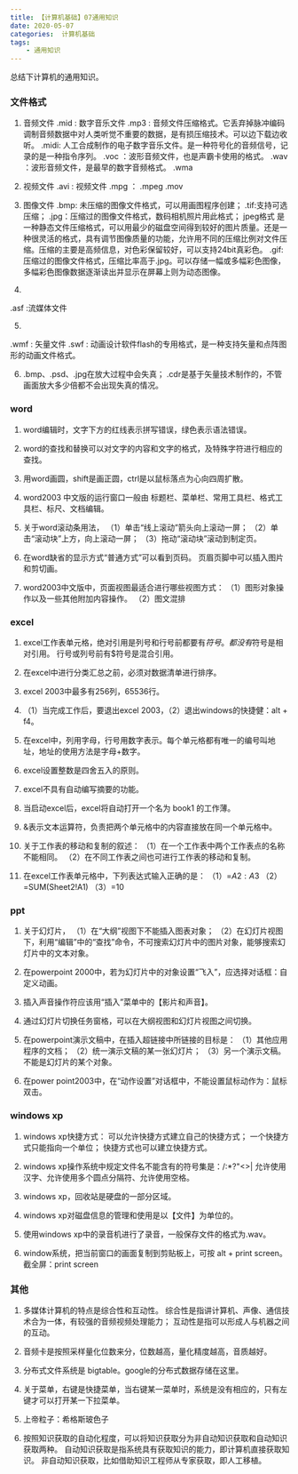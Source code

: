 ```yaml
---
title: 【计算机基础】07通用知识
date: 2020-05-07
categories:  计算机基础
tags:
    - 通用知识
---
```

总结下计算机的通用知识。

<!--more-->
### 文件格式
1. 音频文件
.mid : 数字音乐文件
.mp3 : 音频文件压缩格式。它丢弃掉脉冲编码调制音频数据中对人类听觉不重要的数据，是有损压缩技术。可以边下载边收听。
.midi: 人工合成制作的电子数字音乐文件。是一种符号化的音频信号，记录的是一种指令序列。
.voc ：波形音频文件，也是声霸卡使用的格式。
.wav ：波形音频文件，是最早的数字音频格式。
.wma

2. 视频文件
.avi : 视频文件
.mpg ：
.mpeg
.mov

3. 图像文件
.bmp: 未压缩的图像文件格式，可以用画图程序创建；
.tif:支持可选压缩；
.jpg：压缩过的图像文件格式，数码相机照片用此格式；
jpeg格式 是一种静态文件压缩格式，可以用最少的磁盘空间得到较好的图片质量。还是一种很灵活的格式，具有调节图像质量的功能，允许用不同的压缩比例对文件压缩。压缩的主要是高频信息，对色彩保留较好，可以支持24bit真彩色。
.gif:压缩过的图像文件格式，压缩比率高于.jpg。可以存储一幅或多幅彩色图像，多幅彩色图像数据逐渐读出并显示在屏幕上则为动态图像。

4. 
.asf :流媒体文件

5. 
.wmf : 矢量文件
.swf : 动画设计软件flash的专用格式，是一种支持矢量和点阵图形的动画文件格式。

6. .bmp、.psd、.jpg在放大过程中会失真；
.cdr是基于矢量技术制作的，不管画面放大多少倍都不会出现失真的情况。

### word
1. word编辑时，文字下方的红线表示拼写错误，绿色表示语法错误。

2. word的查找和替换可以对文字的内容和文字的格式，及特殊字符进行相应的查找。

3. 用word画圆，shift是画正圆，ctrl是以鼠标落点为心向四周扩散。

4. word2003 中文版的运行窗口一般由 标题栏、菜单栏、常用工具栏、格式工具栏、标尺、文档编辑。

5. 关于word滚动条用法，
（1）单击“线上滚动”箭头向上滚动一屏；
（2）单击“滚动块”上方，向上滚动一屏；
（3）拖动“滚动块”滚动到制定页。

6. 在word缺省的显示方式“普通方式”可以看到页码。
页眉页脚中可以插入图片和剪切画。

7. word2003中文版中，页面视图最适合进行哪些视图方式：
（1）图形对象操作以及一些其他附加内容操作。
（2）图文混排


### excel
1. excel工作表单元格，绝对引用是列号和行号前都要有$符号。
都没有$符号是相对引用。
行号或列号前有$符号是混合引用。

2. 在excel中进行分类汇总之前，必须对数据清单进行排序。

3. excel 2003中最多有256列，65536行。

4. （1）当完成工作后，要退出excel 2003，（2）退出windows的快捷健：alt + f4。

5. 在excel中，列用字母，行号用数字表示。每个单元格都有唯一的编号叫地址，地址的使用方法是字母+数字。

6. excel设置整数是四舍五入的原则。

7. excel不具有自动编写摘要的功能。

8. 当启动excel后，excel将自动打开一个名为 book1 的工作薄。

9. &表示文本运算符，负责把两个单元格中的内容直接放在同一个单元格中。

10. 关于工作表的移动和复制的叙述：
（1）在一个工作表中两个工作表点的名称不能相同。
（2）在不同工作表之间也可进行工作表的移动和复制。

11. 在excel工作表单元格中，下列表达式输入正确的是：
（1）=$A2:A$3
（2）=SUM(Sheet2!A1)
（3）=10


### ppt
1. 关于幻灯片，
（1）在“大纲”视图下不能插入图表对象；
（2）在幻灯片视图下，利用“编辑”中的“查找”命令，不可搜索幻灯片中的图片对象，能够搜索幻灯片中的文本对象。

2. 在powerpoint 2000中，若为幻灯片中的对象设置“飞入”，应选择对话框：自定义动画。

3. 插入声音操作符应该用“插入”菜单中的【影片和声音】。

4. 通过幻灯片切换任务窗格，可以在大纲视图和幻灯片视图之间切换。

5. 在powerpoint演示文稿中，在插入超链接中所链接的目标是：
（1）其他应用程序的文档；
（2）统一演示文稿的某一张幻灯片；
（3）另一个演示文稿。
不能是幻灯片的某个对象。

6. 在power point2003中，在“动作设置”对话框中，不能设置鼠标动作为：鼠标双击。


### windows xp
1. windows xp快捷方式：
可以允许快捷方式建立自己的快捷方式；
一个快捷方式只能指向一个单位；
快捷方式也可以建立快捷方式。

2. windows xp操作系统中规定文件名不能含有的符号集是：/\:*?"<>|
允许使用汉字、允许使用多个圆点分隔符、允许使用空格。

3. windows xp，回收站是硬盘的一部分区域。

4. windows xp对磁盘信息的管理和使用是以【文件】为单位的。

5. 使用windows xp中的录音机进行了录音，一般保存文件的格式为.wav。

6. window系统，把当前窗口的画面复制到剪贴板上，可按 alt + print screen。
截全屏：print screen


### 其他
1. 多媒体计算机的特点是综合性和互动性。
综合性是指讲计算机、声像、通信技术合为一体，有较强的音频视频处理能力；
互动性是指可以形成人与机器之间的互动。

2. 音频卡是按照采样量化位数来分，位数越高，量化精度越高，音质越好。

3. 分布式文件系统是 bigtable。google的分布式数据存储在这里。

4. 关于菜单，右键是快捷菜单，当右键某一菜单时，系统是没有相应的，只有左键才可以打开某一下拉菜单。

5. 上帝粒子：希格斯玻色子

6. 按照知识获取的自动化程度，可以将知识获取分为非自动知识获取和自动知识获取两种。
自动知识获取是指系统具有获取知识的能力，即计算机直接获取知识。
非自动知识获取，比如借助知识工程师从专家获取，即人工移植。


